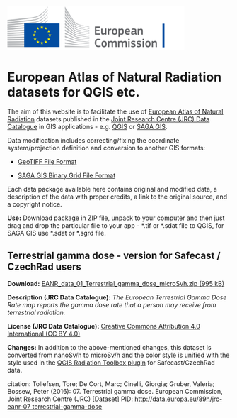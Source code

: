  <img src="_images/EC_logo.png" alt="logo of European Commission" width="400"/>

# European Atlas of Natural Radiation datasets for QGIS etc.

The aim of this website is to facilitate the use of [European Atlas of Natural Radiation](https://remon.jrc.ec.europa.eu/About/Atlas-of-Natural-Radiation) datasets published in the [Joint Research Centre (JRC) Data Catalogue](https://data.jrc.ec.europa.eu/collection/id-0057) in GIS applications - e.g. [QGIS](https://qgis.org/) or [SAGA GIS](https://sourceforge.net/projects/saga-gis/).

Data modification includes correcting/fixing the coordinate system/projection definition and conversion to another GIS formats:

- [GeoTIFF File Format](https://gdal.org/en/stable/drivers/raster/gtiff.html)

- [SAGA GIS Binary Grid File Format](https://gdal.org/en/stable/drivers/raster/sdat.html)

Each data package available here contains original and modified data, a description of the data with proper credits, a link to the original source, and a copyright notice.

**Use:**
Download package in ZIP file, unpack to your computer and then just drag and drop the particular file to your app - *.tif or *.sdat file to QGIS, for SAGA GIS use *.sdat or *.sgrd file.



## Terrestrial gamma dose - version for Safecast / CzechRad users

**Download:** [EANR_data_01_Terrestrial_gamma_dose_microSvh.zip (995 kB)](https://github.com/juhele/opengeodata/blob/master/EANR_data/_data/EANR_data_01_Terrestrial_gamma_dose_microSvh.zip)

**Description (JRC Data Catalogue):**
*The European Terrestrial Gamma Dose Rate map reports the gamma dose rate that a person may receive from terrestrial radiation.*

**License (JRC Data Catalogue):** [Creative Commons Attribution 4.0 International (CC BY 4.0)]([https://qgis.org/](https://creativecommons.org/licenses/by/4.0))

**Changes:**
In addition to the above-mentioned changes, this dataset is converted from nanoSv/h to microSv/h and the color style is unified with the style used in the [QGIS Radiation Toolbox plugin](https://opengeolabs.gitlab.io/radiation-toolbox/qgis-radiation-toolbox-plugin/) for Safecast/CzechRad data.

citation:
Tollefsen, Tore; De Cort, Marc; Cinelli, Giorgia; Gruber, Valeria; Bossew, Peter (2016): 07. Terrestrial gamma dose. European Commission, Joint Research Centre (JRC) [Dataset] PID: http://data.europa.eu/89h/jrc-eanr-07_terrestrial-gamma-dose

